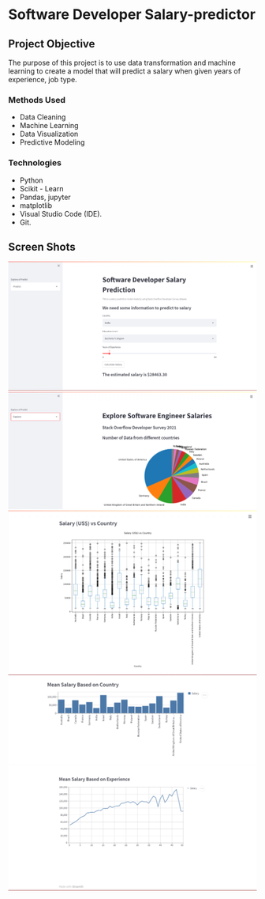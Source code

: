 # Software Developer Salary-predictor

## Project Objective
The purpose of this project is to use data transformation and machine learning to create a model that will predict a salary when given years of experience, job type.
### Methods Used
* Data Cleaning
* Machine Learning
* Data Visualization
* Predictive Modeling

### Technologies
* Python
* Scikit - Learn
* Pandas, jupyter
* matplotlib
* Visual Studio Code (IDE).
* Git.

## Screen Shots
![01 - home page](https://github.com/akshatgopal/salary-predictor/blob/main/screenshots/1.png)
![02 - predict salary](https://github.com/akshatgopal/salary-predictor/blob/main/screenshots/2.png)
![03 - explore](https://github.com/akshatgopal/salary-predictor/blob/main/screenshots/3.png)
![02 - histogram](https://github.com/akshatgopal/salary-predictor/blob/main/screenshots/4.png)
![02 - plot](https://github.com/akshatgopal/salary-predictor/blob/main/screenshots/5.png)
